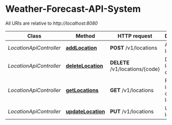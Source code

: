 # Weather-Forecast-API-System

All URIs are relative to *http://localhost:8080*

Class | Method | HTTP request | Description
------------ | ------------- | ------------- | -------------
*LocationApiController* | [**addLocation**](docs/LocationApi.md#addLocation) | **POST** /v1/locations | Adds a location
*LocationApiController* | [**deleteLocation**](docs/LocationApi.md#deleteLocation) | **DELETE** /v1/locations/{code} | Deletes a location by code
*LocationApiController* | [**getLocations**](docs/LocationApi.md#getLocations) | **GET** /v1/locations | Returns information of all locations
*LocationApiController* | [**updateLocation**](docs/LocationApi.md#updateLocation) | **PUT** /v1/locations | Updates a location
